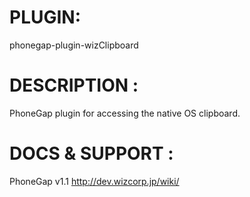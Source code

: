 

# PLUGIN: 

phonegap-plugin-wizClipboard



# DESCRIPTION :

PhoneGap plugin for accessing the native OS clipboard.



# DOCS & SUPPORT :

PhoneGap v1.1
http://dev.wizcorp.jp/wiki/